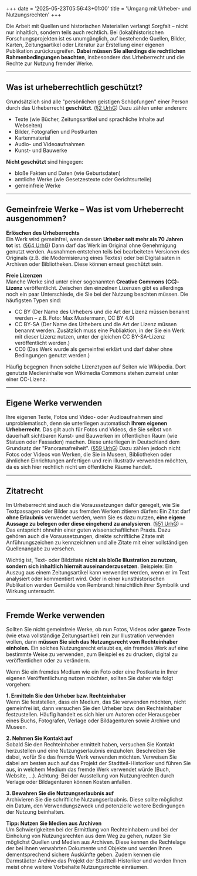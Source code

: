 +++
date = '2025-05-23T05:56:43+01:00'
title = 'Umgang mit Urheber- und Nutzungsrechten'
+++

Die Arbeit mit Quellen und historischen Materialien verlangt Sorgfalt – nicht nur inhaltlich, sondern teils auch rechtlich. Bei (lokal)historischen Forschungsprojekten ist es unumgänglich, auf bestehende Quellen, Bilder, Karten, Zeitungsartikel oder Literatur zur Erstellung einer eigenen Publikation zurückzugreifen. **Dabei müssen Sie allerdings die rechtlichen Rahmenbedingungen beachten**, insbesondere das Urheberrecht und die Rechte zur Nutzung fremder Werke.

---

## Was ist urheberrechtlich geschützt?
Grundsätzlich sind alle "persönlichen geistigen Schöpfungen" einer Person durch das Urheberrecht **geschützt**. ([§2 UrhG](https://www.gesetze-im-internet.de/urhg/__2.html)) Dazu zählen unter anderem:
- Texte (wie Bücher, Zeitungsartikel und sprachliche Inhalte auf Webseiten)
- Bilder, Fotografien und Postkarten
- Kartenmaterial
- Audio- und Videoaufnahmen
- Kunst- und Bauwerke

**Nicht geschützt** sind hingegen:
- bloße Fakten und Daten (wie Geburtsdaten)
- amtliche Werke (wie Gesetzestexte oder Gerichtsurteile)
- gemeinfreie Werke

---

## Gemeinfreie Werke – Was ist vom Urheberrecht ausgenommen?
**Erlöschen des Urheberrechts**<br>
Ein Werk wird gemeinfrei, wenn dessen **Urheber seit mehr als 70 Jahren tot** ist. ([§64 UrhG](https://www.gesetze-im-internet.de/urhg/__64.html)) Dann darf das Werk im Original ohne Genehmigung genutzt werden. Ausnahmen entstehen teils bei bearbeiteten Versionen des Originals (z.B. die Modernisierung eines Textes) oder bei Digitalisaten in Archiven oder Bibliotheken. Diese können erneut geschützt sein.

**Freie Lizenzen**<br>
Manche Werke sind unter einer sogenannten **Creative Commons (CC)-Lizenz** veröffentlicht. Zwischen den einzelnen Lizenzen gibt es allerdings noch ein paar Unterschiede, die Sie bei der Nutzung beachten müssen. Die häufigsten Typen sind:
- CC BY (Der Name des Urhebers und die Art der Lizenz müssen benannt werden – z.B. Foto: Max Mustermann, CC BY 4.0)
- CC BY-SA (Der Name des Urhebers und die Art der Lizenz müssen benannt werden. Zusätzlich muss eine Publiaktion, in der Sie ein Werk mit dieser Lizenz nutzen, unter der gleichen CC BY-SA-Lizenz veröffentlicht werden.)
- CC0 (Das Werk wurde als gemeinfrei erklärt und darf daher ohne Bedingungen genutzt werden.)

Häufig begegnen Ihnen solche Lizenztypen auf Seiten wie Wikipedia. Dort genutzte Medieninhalte von Wikimedia Commons stehen zumeist unter einer CC-Lizenz.

---

## Eigene Werke verwenden
Ihre eigenen Texte, Fotos und Video- oder Audioaufnahmen sind unproblematisch, denn sie unterliegen automatisch **Ihrem eigenen Urheberrecht**. Das gilt auch für Fotos und Videos, die Sie selbst von dauerhaft sichtbaren Kunst- und Bauwerken im öffentlichen Raum (wie Statuen oder Fassaden) machen. Diese unterliegen in Deutschland dem Grundsatz der "Panoramafreiheit". ([§59 UrhG](https://www.gesetze-im-internet.de/urhg/__59.html)) Dazu zählen jedoch nicht Fotos oder Videos von Werken, die Sie in Museen, Bibliotheken oder ähnlichen Einrichtungen anfertigen und rein illustrativ verwenden möchten, da es sich hier rechtlich nicht um öffentliche Räume handelt.

---

## Zitatrecht

Im Urheberrecht sind auch die Voraussetzungen dafür geregelt, wie Sie Textpassagen oder Bilder aus fremden Werken zitieren dürfen: Ein Zitat darf **ohne Erlaubnis** verwendet werden, wenn Sie es dazu nutzen, **eine eigene Aussage zu belegen oder diese eingehend zu analysieren**. ([§51 UrhG](https://www.gesetze-im-internet.de/urhg/__51.html)) – Das entspricht ohnehin einer guten wissenschaftlichen Praxis. Dazu gehören auch die Voraussetzungen, direkte schriftliche Zitate mit Anführungszeichen zu kennzeichnen und alle Zitate mit einer vollständigen Quellenangabe zu versehen.

Wichtig ist, Text- oder Bildzitate **nicht als bloße Illustration zu nutzen, sondern sich inhaltlich hiermit auseinanderzusetzen**.
Beispiele: Ein Auszug aus einem Zeitungsartikel kann verwendet werden, wenn er im Text analysiert oder kommentiert wird. Oder in einer kunsthistorischen Publikation werden Gemälde von Rembrandt hinsichtlich ihrer Symbolik und Wirkung untersucht.

---

## Fremde Werke verwenden
Sollten Sie nicht gemeinfreie Werke, ob nun Fotos, Videos oder **ganze** Texte (wie etwa vollständige Zeitungsartikel) rein zur Illustration verwenden wollen, dann **müssen Sie sich das Nutzungsrecht vom Rechteinhaber einholen.**
Ein solches Nutzungsrecht erlaubt es, ein fremdes Werk auf eine bestimmte Weise zu verwenden, zum Beispiel es zu drucken, digital zu veröffentlichen oder zu verändern.

Wenn Sie ein fremdes Medium wie ein Foto oder eine Postkarte in Ihrer eigenen Veröffentlichung nutzen möchten, sollten Sie daher wie folgt vorgehen:

**1. Ermitteln Sie den Urheber bzw. Rechteinhaber**<br>
Wenn Sie feststellen, dass ein Medium, das Sie verwenden möchten, nicht gemeinfrei ist, dann versuchen Sie den Urheber bzw. den Rechteinhaber festzustellen. Häufig handelt es sich hier um Autoren oder Herausgeber eines Buchs, Fotografen, Verlage oder Bildagenturen sowie Archive und Museen.

**2. Nehmen Sie Kontakt auf**<br>
Sobald Sie den Rechteinhaber ermittelt haben, versuchen Sie Kontakt herzustellen und eine Nutzungserlaubnis einzuholen. Beschreiben Sie dabei, wofür Sie das fremde Werk verwenden möchten. Verweisen Sie dabei am besten auch auf das Projekt der Stadtteil-Historiker und führen Sie aus, in welchem Medium das fremde Werk verwendet würde (Buch, Website, ...). Achtung: Bei der Ausstellung von Nutzungrechten durch Verlage oder Bildagenturen können Kosten anfallen.

**3. Bewahren Sie die Nutzungserlaubnis auf**<br>
Archivieren Sie die schriftliche Nutzungserlaubnis. Diese sollte möglichst ein Datum, den Verwendungszweck und potenzielle weitere Bedingungen der Nutzung beinhalten.

**Tipp: Nutzen Sie Medien aus Archiven**<br>
Um Schwierigkeiten bei der Ermittlung von Rechteinhabern und bei der Einholung von Nutzungsrechten aus dem Weg zu gehen, nutzen Sie möglichst Quellen und Medien aus Archiven. Diese kennen die Rechtelage der bei ihnen verwahrten Dokumente und Objekte und werden Ihnen dementsprechend sichere Auskünfte geben. Zudem kennen die Darmstädter Archive das Projekt der Stadtteil-Historiker und werden Ihnen meist ohne weitere Vorbehalte Nutzungsrechte einräumen.
